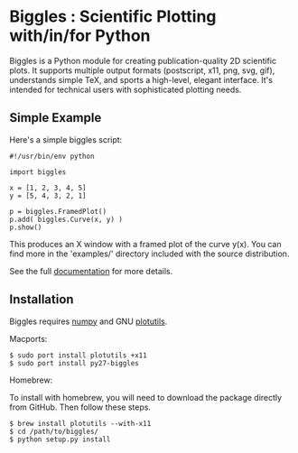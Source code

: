 
Biggles : Scientific Plotting with/in/for Python
================================================

Biggles is a Python module for creating publication-quality 2D scientific
plots. It supports multiple output formats (postscript, x11, png, svg, gif),
understands simple TeX, and sports a high-level, elegant interface. It's
intended for technical users with sophisticated plotting needs. 

Simple Example
--------------

Here's a simple biggles script:

    #!/usr/bin/env python

    import biggles

    x = [1, 2, 3, 4, 5]
    y = [5, 4, 3, 2, 1]

    p = biggles.FramedPlot()
    p.add( biggles.Curve(x, y) )
    p.show()

This produces an X window with a framed plot of the curve y(x).
You can find more in the 'examples/' directory included with the
source distribution.

See the full [documentation](https://github.com/nolta/biggles/wiki) for more details.

Installation
------------
Biggles requires [numpy](http://www.numpy.org/) and GNU [plotutils](http://www.gnu.org/software/plotutils/).

Macports:

    $ sudo port install plotutils +x11
    $ sudo port install py27-biggles

Homebrew:

To install with homebrew, you will need to download the package directly from GitHub. Then follow these steps.

    $ brew install plotutils --with-x11
    $ cd /path/to/biggles/
    $ python setup.py install
